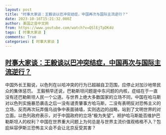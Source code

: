 ```yaml
---
layout: post
title: "时事大家谈：王毅谈以巴冲突结症，中国再次与国际主流逆行？"
date: 2023-10-16T15:21:32.000Z
author: 美国之音中文网
from: https://www.youtube.com/watch?v=QSlEjTpDK4U
tags: [ 时事大家谈 ]
comments: True
categories: [ 时事大家谈 ]
---
```

<!--1697469692000-->
[时事大家谈：王毅谈以巴冲突结症，中国再次与国际主流逆行？](https://www.youtube.com/watch?v=QSlEjTpDK4U)
------

<div>
中国外长王毅说，以色列在以哈冲突的行为已超越自卫范围，应停止对加沙地带民众的集体惩罚。 王毅稍早还说，巴勒斯坦问题是中东问题的内核，症结在于一直没有还巴勒斯坦人民一个公道。与世界上绝大多数国家的立场不同，中国在哈马斯对以色列实施暴恐袭击之后一没有谴责肇事方哈马斯，二没有表明反对恐怖主义的立场，反而再次玩弄俄乌战争中表面骑墙，实则选边的战略，站到了文明世界的对立面。以色列政府表示，对于中国政府的立场“极为失望”。袒护哈马斯能否维护巴勒斯坦人的权利？中国在世界重大问题上为何总是与世界主流价值观格格不入？包庇纵容伊斯兰恐怖主义会不会让北京反受其害？
</div>
